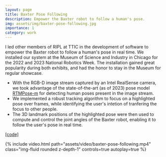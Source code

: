```yaml
---
layout: page
title: Baxter Pose Following
description: Empower the Baxter robot to follow a human's pose.
img: assets/img/baxter-pose-following.jpg
importance: 1
category: work
---
```


I led other members of RIPL at TTIC in the development of software to empower the Baxter robot to follow a human's pose in real time. We installed our system at the Museum of Science and Industry in Chicago for the 2022 and 2023 National Robotics Week. The installation gained great popularity during both exhibits, and had the honor to stay in the Museum for regular showcase.

* With the RGB-D image stream captured by an Intel RealSense camera, we took advantage of the state-of-the-art (as of 2023) pose model [RTMPose-m](https://github.com/open-mmlab/mmpose/tree/main/projects/rtmpose) for detecting human poses present in the image stream.
* We implemented a robust tracking algorithm to focus on a highlighted pose over frames, while identifying the user's intetion of tranfering the focus to other people.
* The 3D landmark positions of the highlighted pose were then used to compute and control the joint angles of the Baxter robot, enabling it to follow the user's pose in real time.

[[code]](https://github.com/ripl/baxter-pose-following)

<div class="row">
    <div class="col-sm mt-3 mt-md-0">
        {% include video.html path="assets/video/baxter-pose-following.mp4" class="img-fluid rounded z-depth-1" controls=true autoplay=true %}
    </div>
</div>
